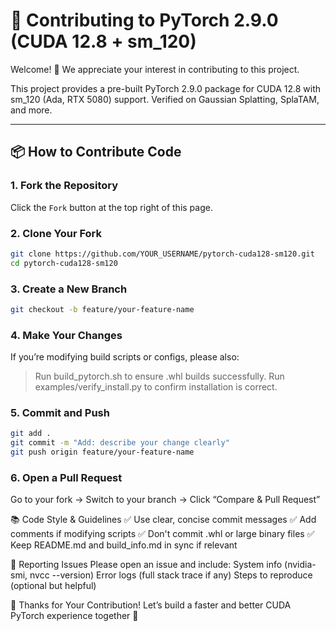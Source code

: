 # 🤝 Contributing to PyTorch 2.9.0 (CUDA 12.8 + sm_120)

Welcome! 👋 We appreciate your interest in contributing to this project.

This project provides a pre-built PyTorch 2.9.0 package for CUDA 12.8 with sm_120 (Ada, RTX 5080) support. Verified on Gaussian Splatting, SplaTAM, and more.

---

## 📦 How to Contribute Code

### 1. Fork the Repository
Click the `Fork` button at the top right of this page.

### 2. Clone Your Fork
```bash
git clone https://github.com/YOUR_USERNAME/pytorch-cuda128-sm120.git
cd pytorch-cuda128-sm120
```

### 3. Create a New Branch
```bash
git checkout -b feature/your-feature-name
```

### 4. Make Your Changes
If you’re modifying build scripts or configs, please also:
> Run build_pytorch.sh to ensure .whl builds successfully.
> Run examples/verify_install.py to confirm installation is correct.

### 5. Commit and Push
```bash
git add .
git commit -m "Add: describe your change clearly"
git push origin feature/your-feature-name
```
### 6. Open a Pull Request
Go to your fork → Switch to your branch → Click “Compare & Pull Request”

📚 Code Style & Guidelines
✅ Use clear, concise commit messages
✅ Add comments if modifying scripts
✅ Don't commit .whl or large binary files
✅ Keep README.md and build_info.md in sync if relevant

🐞 Reporting Issues
Please open an issue and include:
System info (nvidia-smi, nvcc --version)
Error logs (full stack trace if any)
Steps to reproduce (optional but helpful)

🙌 Thanks for Your Contribution!
Let’s build a faster and better CUDA PyTorch experience together 💪


